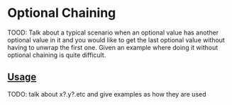 # Optional Chaining

TOOD: Talk about a typical scenario when an optional value has another optional value in it and you would like to get the last optional value without having to unwrap the first one. Given an example where doing it without optional chaining is quite difficult.

## [Usage](#usage)

TODO: talk about x?.y?.etc and give examples as how they are used





